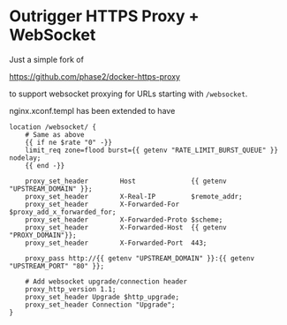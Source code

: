 # Outrigger HTTPS Proxy + WebSocket

Just a simple fork of 

https://github.com/phase2/docker-https-proxy 

to support websocket proxying for URLs starting with `/websocket`.

nginx.xconf.templ has been extended to have

````
location /websocket/ {
    # Same as above
    {{ if ne $rate "0" -}}
    limit_req zone=flood burst={{ getenv "RATE_LIMIT_BURST_QUEUE" }} nodelay;
    {{ end -}}

    proxy_set_header        Host              {{ getenv "UPSTREAM_DOMAIN" }};
    proxy_set_header        X-Real-IP         $remote_addr;
    proxy_set_header        X-Forwarded-For   $proxy_add_x_forwarded_for;
    proxy_set_header        X-Forwarded-Proto $scheme;
    proxy_set_header        X-Forwarded-Host  {{ getenv "PROXY_DOMAIN"}};
    proxy_set_header        X-Forwarded-Port  443;

    proxy_pass http://{{ getenv "UPSTREAM_DOMAIN" }}:{{ getenv "UPSTREAM_PORT" "80" }};

    # Add websocket upgrade/connection header
    proxy_http_version 1.1;
    proxy_set_header Upgrade $http_upgrade;
    proxy_set_header Connection "Upgrade";
}
````
